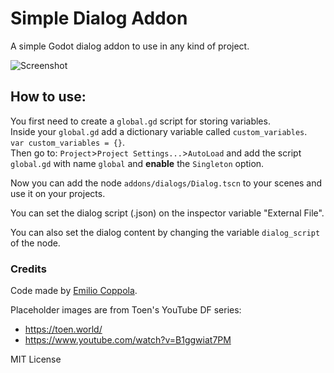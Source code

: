 # Simple Dialog Addon
A simple Godot dialog addon to use in any kind of project. 

![Screenshot](https://coppolaemilio.com/godot/dialog-screenshot.png)

## How to use:
You first need to create a `global.gd` script for storing variables.  
Inside your `global.gd` add a dictionary variable called `custom_variables`.  
`var custom_variables = {}`.  
Then go to: `Project`>`Project Settings...`>`AutoLoad` and add the script `global.gd` with name `global` and **enable** the `Singleton` option.

Now you can add the node `addons/dialogs/Dialog.tscn` to your scenes and use it on your projects.

You can set the dialog script (.json) on the inspector variable "External File".

You can also set the dialog content by changing the variable `dialog_script` of the node.

### Credits
Code made by [Emilio Coppola](https://github.com/coppolaemilio).

Placeholder images are from Toen's YouTube DF series:
 - https://toen.world/
 - https://www.youtube.com/watch?v=B1ggwiat7PM

MIT License